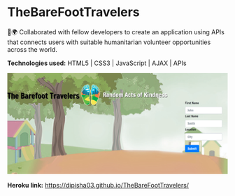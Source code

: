# TheBareFootTravelers

👣🌍 Collaborated with fellow developers to create an application using APIs that connects
users with suitable humanitarian volunteer opportunities across the world.

<b>Technologies used:</b> HTML5 | CSS3 | JavaScript | AJAX | APIs

![Alt text](https://raw.githubusercontent.com/dipisha03/TheBareFootTravelers/master/assets/images/barefoot.png "barefoot")

<b>Heroku link:</b> https://dipisha03.github.io/TheBareFootTravelers/
